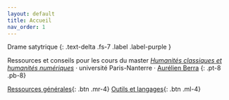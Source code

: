 ```yaml
---
layout: default
title: Accueil
nav_order: 1
---
```


Drame satytrique
{: .text-delta .fs-7 .label .label-purple }

Ressources et conseils pour les cours du master [*Humanités classiques et humanités numériques*](https://hclassiques.parisnanterre.fr/) · université Paris-Nanterre · [Aurélien Berra](mailto:aurelien.berra@parisnanterre.fr)
{: .pt-8 .pb-8}

[Ressources générales](./docs/general_resources.html){: .btn .mr-4} [Outils et langages](./docs/tools_and_languages.html){: .btn .ml-4}
